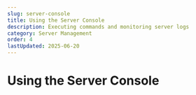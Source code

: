 ```yaml
---
slug: server-console
title: Using the Server Console
description: Executing commands and monitoring server logs
category: Server Management
order: 4
lastUpdated: 2025-06-20
---
```


# Using the Server Console
